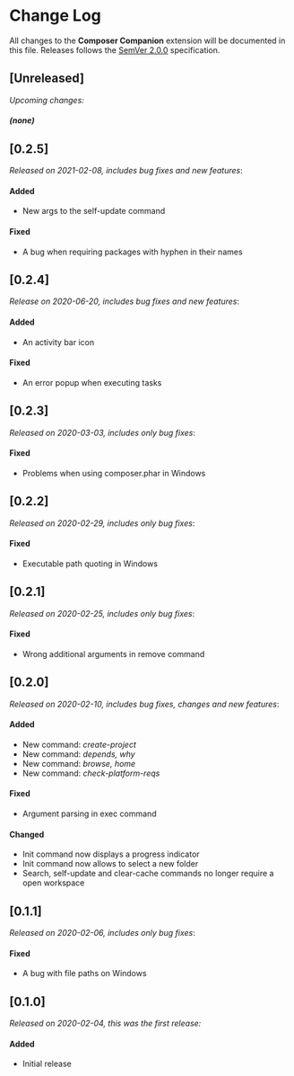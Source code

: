 # Change Log

All changes to the **Composer Companion** extension will be documented in this file. Releases follows the [SemVer 2.0.0](https://semver.org/spec/v2.0.0.html) specification.

## [Unreleased]
_Upcoming changes:_
#### _(none)_

## [0.2.5]
_Released on 2021-02-08, includes bug fixes and new features_:
#### Added
- New args to the self-update command
#### Fixed
- A bug when requiring packages with hyphen in their names

## [0.2.4]
_Release on 2020-06-20, includes bug fixes and new features_:
#### Added
- An activity bar icon
#### Fixed
- An error popup when executing tasks

## [0.2.3]
_Released on 2020-03-03, includes only bug fixes_:
#### Fixed
- Problems when using composer.phar in Windows

## [0.2.2]
_Released on 2020-02-29, includes only bug fixes_:
#### Fixed
- Executable path quoting in Windows

## [0.2.1]
_Released on 2020-02-25, includes only bug fixes_:
#### Fixed
- Wrong additional arguments in remove command

## [0.2.0]
_Released on 2020-02-10, includes bug fixes, changes and new features_:
#### Added
- New command: _create-project_
- New command: _depends, why_
- New command: _browse, home_
- New command: _check-platform-reqs_
#### Fixed
- Argument parsing in exec command
#### Changed
- Init command now displays a progress indicator
- Init command now allows to select a new folder
- Search, self-update and clear-cache commands no longer require a open workspace

## [0.1.1]
_Released on 2020-02-06, includes only bug fixes_:
#### Fixed
- A bug with file paths on Windows

## [0.1.0]
_Released on 2020-02-04, this was the first release:_
#### Added
- Initial release
